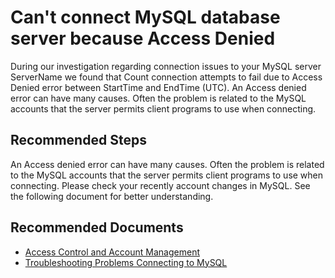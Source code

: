 <properties
	pageTitle="Orcas MySQL Server Login Failed with Access Denied"
	description="RCA - Login Failed with Access Denied"
	infoBubbleText="Login Failed with Access Denied detected. See details on the right"
	service="microsoft.dbformysql"
	resource="dbformysql"
	authors="congwang"
	ms.author="conwan"
	displayOrder="100"
	articleId="dbformysql-access-denied"
	diagnosticScenario="OrcasMySQLAccessDenied"
	selfHelpType="rca"
	resourceTags="servers, databases"
	cloudEnvironments="public, Fairfax"
	ownershipId="ASEP_ContentService_Placeholder"
/>
# Can't connect MySQL database server because Access Denied

<!--issueDescription-->
During our investigation regarding connection issues to your MySQL server <!--$ServerName-->ServerName<!--/$ServerName--> we found that <!--$Count-->Count<!--/$Count--> connection attempts to fail due to Access Denied error between <!--$StartTime-->StartTime<!--/$StartTime--> and <!--$EndTime-->EndTime<!--/$EndTime--> (UTC). An Access denied error can have many causes. Often the problem is related to the MySQL accounts that the server permits client programs to use when connecting.
<!--/issueDescription-->

## **Recommended Steps**

An Access denied error can have many causes. Often the problem is related to the MySQL accounts that the server permits client programs to use when connecting. Please check your recently account changes in MySQL. See the following document for better understanding.

## **Recommended Documents**

* [Access Control and Account Management](https://dev.mysql.com/doc/refman/5.6/en/access-control.html)
* [Troubleshooting Problems Connecting to MySQL ](https://dev.mysql.com/doc/refman/5.6/en/problems-connecting.html)
